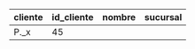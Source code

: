 cliente | id_cliente | nombre | sucursal
------- | ---------- | ------ | --------
P._x    | 45         |        |


